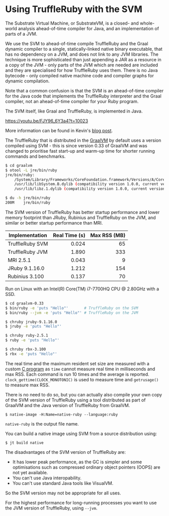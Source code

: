 # Using TruffleRuby with the SVM

The Substrate Virtual Machine, or SubstrateVM, is a closed- and whole-world
analysis ahead-of-time compiler for Java, and an implementation of parts of a
JVM.

We use the SVM to ahead-of-time compile TruffleRuby and the Graal dynamic
compiler to a single, statically-linked native binary executable, that has no
dependency on a JVM, and does not link to any JVM libraries. The technique is
more sophisticated than just appending a JAR as a resource in a copy of the JVM -
only parts of the JVM which are needed are included and they are specialised for
how TruffleRuby uses them. There is no Java bytecode - only compiled native
machine code and compiler graphs for dynamic compilation.

Note that a common confusion is that the SVM is an ahead-of-time compiler for
the Java code that implements the TruffleRuby interpreter and the Graal
compiler, not an ahead-of-time compiler for your Ruby program.

The SVM itself, like Graal and TruffleRuby, is implemented in Java.

https://youtu.be/FJY96_6Y3a4?t=10023

More information can be found in Kevin's
[blog post](http://nirvdrum.com/2017/02/15/truffleruby-on-the-substrate-vm.html).

The TruffleRuby that is distributed in the [GraalVM](../user/using-graalvm.md)
by default uses a version compiled using SVM - this is since version 0.33 of
GraalVM and was changed to prioritise fast start-up and warm-up time for shorter
running commands and benchmarks.

```bash
$ cd graalvm
$ otool -L jre/bin/ruby
jre/bin/ruby:
	/System/Library/Frameworks/CoreFoundation.framework/Versions/A/CoreFoundation (compatibility version 150.0.0, current version 1348.28.0)
	/usr/lib/libSystem.B.dylib (compatibility version 1.0.0, current version 1238.0.0)
	/usr/lib/libz.1.dylib (compatibility version 1.0.0, current version 1.2.8)

$ du -h jre/bin/ruby
200M	jre/bin/ruby
```

The SVM version of TruffleRuby has better startup performance and lower memory
footprint than JRuby, Rubinius and TruffleRuby on the JVM, and similar or better
startup performance than MRI.

| Implementation | Real Time (s) | Max RSS (MB) |
| -------------- | ------------: | -----------: |
| TruffleRuby SVM | 0.024 |  65 |
| TruffleRuby JVM | 1.890 | 333 |
| MRI 2.5.1       | 0.043 |   9 |
| JRuby 9.1.16.0  | 1.212 | 154 |
| Rubinius 3.100  | 0.137 |  70 |

Run on Linux with an Intel(R) Core(TM) i7-7700HQ CPU @ 2.80GHz with a SSD.

```bash
$ cd graalvm-0.33
$ bin/ruby -e 'puts "Hello"'       # TruffleRuby on the SVM
$ bin/ruby --jvm -e 'puts "Hello"' # TruffleRuby on the JVM

$ chruby jruby-9.1.16.0
$ jruby -e 'puts "Hello"'

$ chruby ruby-2.5.1
$ ruby -e 'puts "Hello"'

$ chruby rbx-3.100
$ rbx -e 'puts "Hello"'
```

The real time and the maximum resident set size are measured with a custom
[C program](https://gist.github.com/eregon/cbf6c89451ecf815463c00aef9745837)
as `time` cannot measure real time in milliseconds and max RSS.
Each command is run 10 times and the average is reported.
`clock_gettime(CLOCK_MONOTONIC)` is used to measure time and `getrusage()` to
measure max RSS.

There is no need to do so, but you can actually also compile your own copy of
the SVM version of TruffleRuby using a tool distributed as part of GraalVM and
the Java version of TruffleRuby from GraalVM.

```
$ native-image -H:Name=native-ruby --language:ruby
```

`native-ruby` is the output file name.

You can build a native image using SVM from a source distribution using:

```
$ jt build native
```

The disadvantages of the SVM version of TruffleRuby are:

* It has lower peak performance, as the GC is simpler and some optimisations
  such as compressed ordinary object pointers (OOPS) are not yet available.
* You can't use Java interopability.
* You can't use standard Java tools like VisualVM.

So the SVM version may not be appropriate for all uses.

For the highest performance for long-running processes you want to use the
JVM version of TruffleRuby, using `--jvm`.
